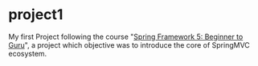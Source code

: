 # project1

My first Project following the course "<a href="https://www.udemy.com/course/spring-framework-5-beginner-to-guru/">Spring Framework 5: Beginner to Guru</a>",
a project which objective was to introduce the core of SpringMVC ecosystem.
